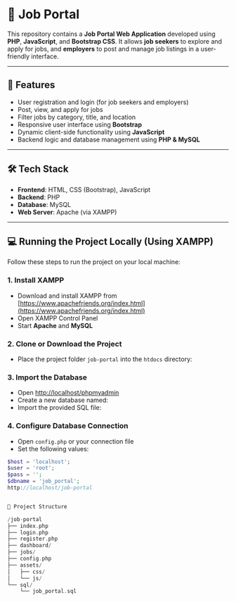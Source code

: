 # 💼 Job Portal

This repository contains a **Job Portal Web Application** developed using **PHP**, **JavaScript**, and **Bootstrap CSS**. It allows **job seekers** to explore and apply for jobs, and **employers** to post and manage job listings in a user-friendly interface.

---

## 🚀 Features

- User registration and login (for job seekers and employers)
- Post, view, and apply for jobs
- Filter jobs by category, title, and location
- Responsive user interface using **Bootstrap**
- Dynamic client-side functionality using **JavaScript**
- Backend logic and database management using **PHP & MySQL**

---

## 🛠️ Tech Stack

- **Frontend**: HTML, CSS (Bootstrap), JavaScript  
- **Backend**: PHP  
- **Database**: MySQL  
- **Web Server**: Apache (via XAMPP)

---

## 💻 Running the Project Locally (Using XAMPP)

Follow these steps to run the project on your local machine:

### 1. Install XAMPP
- Download and install XAMPP from [https://www.apachefriends.org/index.html](https://www.apachefriends.org/index.html)
- Open XAMPP Control Panel
- Start **Apache** and **MySQL**

### 2. Clone or Download the Project
- Place the project folder `job-portal` into the `htdocs` directory:

### 3. Import the Database
- Open [http://localhost/phpmyadmin](http://localhost/phpmyadmin)
- Create a new database named:
- Import the provided SQL file:

### 4. Configure Database Connection
- Open `config.php` or your connection file
- Set the following values:
```php
$host = 'localhost';
$user = 'root';
$pass = '';
$dbname = 'job_portal';
http://localhost/job-portal


📁 Project Structure

/job-portal
├── index.php
├── login.php
├── register.php
├── dashboard/
├── jobs/
├── config.php
├── assets/
│   ├── css/
│   └── js/
└── sql/
    └── job_portal.sql
